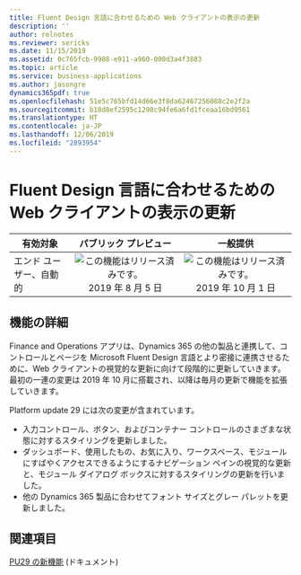 ```yaml
---
title: Fluent Design 言語に合わせるための Web クライアントの表示の更新
description: ''
author: relnotes
ms.reviewer: sericks
ms.date: 11/15/2019
ms.assetid: 0c765fcb-9988-e911-a960-000d3a4f3883
ms.topic: article
ms.service: business-applications
ms.author: jasongre
dynamics365pdf: true
ms.openlocfilehash: 51e5c765bfd14d66e3f8da62467256088c2e2f2a
ms.sourcegitcommit: b18d8ef2595c1298c94fe6a6fd1fceaa16bd9561
ms.translationtype: HT
ms.contentlocale: ja-JP
ms.lasthandoff: 12/06/2019
ms.locfileid: "2893954"
---
```

# <a name="visual-refresh-of-the-web-client-to-align-with-the-fluent-design-language"></a>Fluent Design 言語に合わせるための Web クライアントの表示の更新


| 有効対象    |  パブリック プレビュー | 一般提供 | 
| ---------- | :----------: |:----------: |
|エンド ユーザー、自動的|![この機能はリリース済みです。](/dynamics365-release-plan/media/green-checkmark.png "この機能はリリース済みです。") 2019 年 8 月 5 日| ![この機能はリリース済みです。](/dynamics365-release-plan/media/green-checkmark.png "この機能はリリース済みです。") 2019 年 10 月 1 日|






## <a name="feature-details"></a>機能の詳細
<!--feature detail start -->
Finance and Operations アプリは、Dynamics 365 の他の製品と連携して、コントロールとページを Microsoft Fluent Design 言語とより密接に連携させるために、Web クライアントの視覚的な更新に向けて段階的に更新していきます。 最初の一連の変更は 2019 年 10 月に搭載され、以降は毎月の更新で機能を拡張していきます。

Platform update 29 には次の変更が含まれています。 

- 入力コントロール、ボタン、およびコンテナー コントロールのさまざまな状態に対するスタイリングを更新しました。
- ダッシュボード、使用したもの、お気に入り、ワークスペース、モジュールにすばやくアクセスできるようにするナビゲーション ペインの視覚的な更新と、モジュール ダイアログ ボックスに対するスタイリングの更新を行いました。  
- 他の Dynamics 365 製品に合わせてフォント サイズとグレー パレットを更新しました。
<!--feature detail end -->










## <a name="see-also"></a>関連項目

[PU29 の新機能](https://docs.microsoft.com/dynamics365/unified-operations/fin-and-ops/get-started/whats-new-platform-update-29) (ドキュメント)
